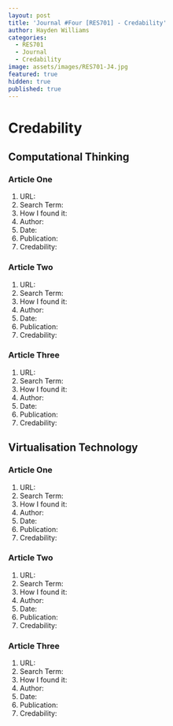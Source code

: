 ```yaml
---
layout: post
title: 'Journal #Four [RES701] - Credability'
author: Hayden Williams
categories:
  - RES701
  - Journal
  - Credability
image: assets/images/RES701-J4.jpg
featured: true
hidden: true
published: true
---
```


# Credability


## Computational Thinking


### Article One



1. URL:
2. Search Term: 
3. How I found it: 
4. Author: 
5. Date:
6. Publication: 
7. Credability: 



### Article Two



1. URL:
2. Search Term: 
3. How I found it: 
4. Author: 
5. Date:
6. Publication: 
7. Credability: 


### Article Three



1. URL:
2. Search Term: 
3. How I found it: 
4. Author: 
5. Date:
6. Publication: 
7. Credability: 


## Virtualisation Technology


### Article One



1. URL:
2. Search Term: 
3. How I found it: 
4. Author: 
5. Date:
6. Publication: 
7. Credability: 


### Article Two



1. URL:
2. Search Term: 
3. How I found it: 
4. Author: 
5. Date:
6. Publication: 
7. Credability: 


### Article Three 


1. URL:
2. Search Term: 
3. How I found it: 
4. Author: 
5. Date:
6. Publication: 
7. Credability: 
